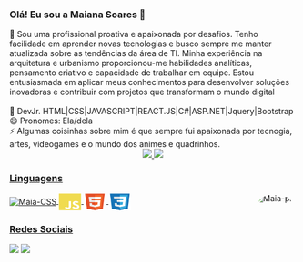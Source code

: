 ### Olá! Eu sou a Maiana Soares 🌻

<div>🔭 Sou uma profissional proativa e apaixonada por desafios. Tenho
facilidade em aprender novas tecnologias e busco sempre me manter 
atualizada sobre as tendências da área de TI. Minha experiência na
arquitetura e urbanismo proporcionou-me habilidades analíticas,
pensamento criativo e capacidade de trabalhar em equipe. Estou
entusiasmada em aplicar meus conhecimentos para desenvolver soluções inovadoras e contribuir com
projetos que transformam o mundo digital</div>
</br>
🌱 DevJr. HTML|CSS|JAVASCRIPT|REACT.JS|C#|ASP.NET|Jquery|Bootstrap
</br>
😄 Pronomes: Ela/dela
</br>
⚡ Algumas coisinhas sobre mim é que sempre fui apaixonada por tecnogia, artes, videogames e o mundo dos animes e quadrinhos.
</br>

<div align="center">
  <a href="https://github.com/Maiana-Soares">
  <img height="180em" src="https://github-readme-stats.vercel.app/api?username=maiana-soares&show_icons=true&theme=cobalt&include_all_commits=true&count_private=true"/>
  <img height="150em" src="https://github-readme-stats.vercel.app/api/top-langs/?username=maiana-soares&layout=compact&langs_count=7&theme=cobalt"/>
</div>
  
  ### Linguagens
  
  <div>
  <img align="center" alt="Maia-CSS" height="30" width="40" src="https://cdn.jsdelivr.net/gh/devicons/devicon/icons/react/react-original-wordmark.svg">
  <img align="center" alt="Maia-Js" height="30" width="40" src="https://raw.githubusercontent.com/devicons/devicon/master/icons/javascript/javascript-plain.svg">
  <img align="center" alt="Maia-HTML" height="30" width="40" src="https://raw.githubusercontent.com/devicons/devicon/master/icons/html5/html5-original.svg">
  <img align="center" alt="Maia-CSS" height="30" width="40" src="https://raw.githubusercontent.com/devicons/devicon/master/icons/css3/css3-original.svg">
  <img align="right" alt="Maia-pic" height="150" style="border-radius:50px;" src="https://cdn.discordapp.com/attachments/859913433398640710/899174987167068210/download20210803163115.png">
  </div>
  
  ### Redes Sociais
  
  <div> 
 	  <a href="https://www.twitch.tv/xmaiya" target="_blank"><img src="https://img.shields.io/badge/Twitch-9146FF?style=for-the-badge&logo=twitch&logoColor=white" target="_blank"></a>
    <a href="https://www.linkedin.com/in/maiisoares/" target="_blank"><img src="https://img.shields.io/badge/LinkedIn-0077B5?style=for-the-badge&logo=linkedin&logoColor=white" target="_blank"></a>
   </div>
